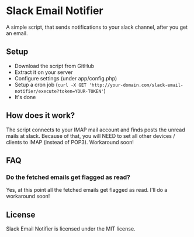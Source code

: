 # Slack Email Notifier
A simple script, that sends notifications to your slack channel, after you get an email.

## Setup ##
* Download the script from GitHub
* Extract it on your server
* Configure settings (under app/config.php)
* Setup a cron job (`curl -X GET 'http://your-domain.com/slack-email-notifier/execute?token=YOUR-TOKEN'`)
* It's done

## How does it work? ##
The script connects to your IMAP mail account and finds posts the unread mails at slack. Because of that, you will NEED to set all other devices / clients to IMAP (instead of POP3). Workaround soon!

## FAQ ##
### Do the fetched emails get flagged as read? ###
Yes, at this point all the fetched emails get flagged as read. I'll do a workaround soon!

## License ##
Slack Email Notifier is licensed under the MIT license.
